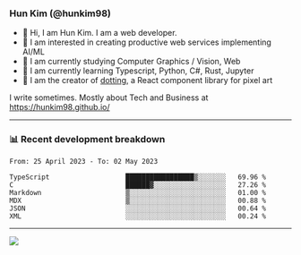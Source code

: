 ### Hun Kim (@hunkim98)

- 👋 Hi, I am Hun Kim. I am a web developer. 
- 🤔 I am interested in creating productive web services implementing AI/ML
- 🔭 I am currently studying Computer Graphics / Vision, Web 
- 🌱 I am currently learning Typescript, Python, C#, Rust, Jupyter
- 🎨 I am the creator of [dotting](hunkim98.github.io/dotting), a React component library for pixel art

I write sometimes. Mostly about Tech and Business at https://hunkim98.github.io/

---
### 📊 Recent development breakdown
<!--START_SECTION:waka-->

```text
From: 25 April 2023 - To: 02 May 2023

TypeScript                   █████████████████▒░░░░░░░   69.96 %
C                            ██████▓░░░░░░░░░░░░░░░░░░   27.26 %
Markdown                     ▒░░░░░░░░░░░░░░░░░░░░░░░░   01.00 %
MDX                          ▒░░░░░░░░░░░░░░░░░░░░░░░░   00.88 %
JSON                         ░░░░░░░░░░░░░░░░░░░░░░░░░   00.64 %
XML                          ░░░░░░░░░░░░░░░░░░░░░░░░░   00.24 %
```

<!--END_SECTION:waka-->
---

<!-- <div align='center'> -->
  <img align="center" src="https://github-readme-stats.vercel.app/api?username=hunkim98&theme=dark&show_icons=true"/>
<!-- </div> -->
<!--
**hunkim98/hunkim98** is a ✨ _special_ ✨ repository because its `README.md` (this file) appears on your GitHub profile.

Here are some ideas to get you started:

- 🔭 I’m currently working on ...
- 🌱 I’m currently learning ...
- 👯 I’m looking to collaborate on ...
- 🤔 I’m looking for help with ...
- 💬 Ask me about ...
- 📫 How to reach me: ...
- 😄 Pronouns: ...
- ⚡ Fun fact: ...
-->
